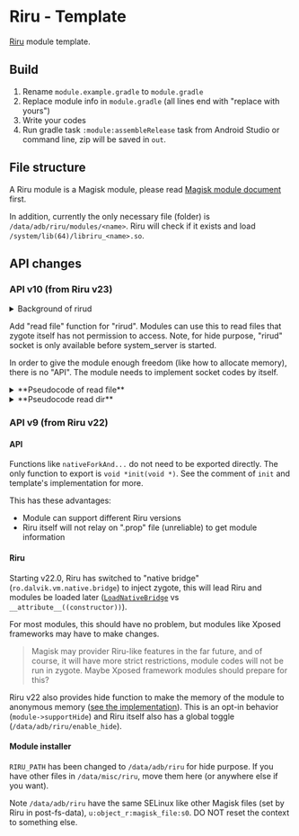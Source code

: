# Riru - Template

[Riru](https://github.com/RikkaApps/Riru) module template.

## Build

1. Rename `module.example.gradle` to `module.gradle`
2. Replace module info in `module.gradle` (all lines end with "replace with yours")
3. Write your codes
4. Run gradle task `:module:assembleRelease` task from Android Studio or command line, zip will be saved in `out`.

## File structure

A Riru module is a Magisk module, please read [Magisk module document](https://topjohnwu.github.io/Magisk/guides.html#magisk-modules) first.

In addition, currently the only necessary file (folder) is `/data/adb/riru/modules/<name>`. Riru will check if it exists and load `/system/lib(64)/libriru_<name>.so`.

## API changes

### API v10 (from Riru v23)

<details>
  <summary>Background of rirud</summary>

  Riru v22.0 move config files to `/data/adb`, this makes patch SELinux rules a must. However Magisk's `sepolicy.rule` actually not work for maybe lots of devices. As the release of Riru v22.0, these people "suddenly" appears.

  `sepolicy.rule` support was added from Magisk v20.2, a long time ago, no one report to Magisk 😒.

  To workaround this "problem", "rirud" is introduced. It will be started by `post-fs-data.sh` and run a socket runs under `u:r:zygote:s0` context. All file operations can be done through this socket.
</details>


Add "read file" function for "rirud". Modules can use this to read files that zygote itself has not permission to access. Note, for hide purpose, "rirud" socket is only available before system_server is started.

In order to give the module enough freedom (like how to allocate memory), there is no "API". The module needs to implement socket codes by itself.

<details>

  <summary>**Pseudocode of read file**</summary>

```
socket(PF_UNIX, SOCK_STREAM)
setup_sockaddr("rirud")

write(ACTION_READ_FILE /* 4 */, sizeof(uint32))
write(path_size, sizeof(uint32))
write(path, path_size)

errno = read(sizeof(int32_t)) // errno of "open" in "rirud"
if (errno != 0) return

bytes_count = read(sizeof(int32_t))

if (bytes_count > 0) {
  // file has size
  // read total "bytes_count" bytes
} else if (bytes_count == 0) {
  // file has no size, read until 0
  // read until 0
}
```

</details>

<details>

  <summary>**Pseudocode read dir**</summary>

```
socket(PF_UNIX, SOCK_STREAM)
setup_sockaddr("rirud")

write(ACTION_READ_DIR /* 5 */, sizeof(uint32))
write(path_size, sizeof(uint32))
write(path, path_size)

errno = read(sizeof(int32_t)) // errno of "opendir" in "rirud"
if (errno != 0) return

while (true) {
  write(1 /* continue */, sizeof(uint8))

  reply = read(sizeof(int32))
  if (reply == -1) break // end
  if (reply != 0) continue  // reply is errno of "readdir" in "rirud"

  d_type = read(sizeof(uchar))
  d_name = read(256)
}
```

</details>

### API v9 (from Riru v22)

#### API

Functions like `nativeForkAnd...` do not need to be exported directly. The only function to export is `void *init(void *)`. See the comment of `init` and template's implementation for more.

This has these advantages:

* Module can support different Riru versions
* Riru itself will not relay on ".prop" file (unreliable) to get module information

#### Riru

Starting v22.0, Riru has switched to "native bridge" (`ro.dalvik.vm.native.bridge`) to inject zygote, this will lead Riru and modules be loaded later ([`LoadNativeBridge`](https://cs.android.com/android/platform/superproject/+/android-11.0.0_r1:art/libnativebridge/native_bridge.cc;l=227) vs `__attribute__((constructor))`).

For most modules, this should have no problem, but modules like Xposed frameworks may have to make changes.

> Magisk may provider Riru-like features in the far future, and of course, it will have more strict restrictions, module codes will not be run in zygote. Maybe Xposed framework modules should prepare for this?

Riru v22 also provides hide function to make the memory of the module to anonymous memory ([see the implementation](https://github.com/RikkaApps/Riru/blob/master/core/src/main/cpp/hide.cpp)). This is an opt-in behavior (`module->supportHide`) and Riru itself also has a global toggle (`/data/adb/riru/enable_hide`).

#### Module installer

`RIRU_PATH` has been changed to `/data/adb/riru` for hide purpose. If you have other files in `/data/misc/riru`, move them here (or anywhere else if you want).

Note `/data/adb/riru` have the same SELinux like other Magisk files (set by Riru in post-fs-data), `u:object_r:magisk_file:s0`. DO NOT reset the context to something else.